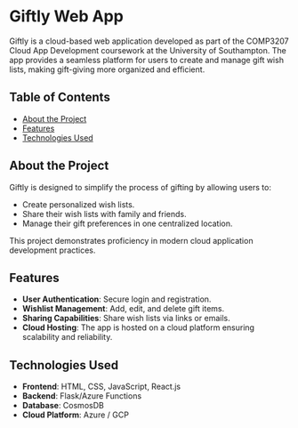# Giftly Web App

Giftly is a cloud-based web application developed as part of the COMP3207 Cloud App Development coursework at the University of Southampton. The app provides a seamless platform for users to create and manage gift wish lists, making gift-giving more organized and efficient.

## Table of Contents
- [About the Project](#about-the-project)
- [Features](#features)
- [Technologies Used](#technologies-used)

## About the Project
Giftly is designed to simplify the process of gifting by allowing users to:
- Create personalized wish lists.
- Share their wish lists with family and friends.
- Manage their gift preferences in one centralized location.

This project demonstrates proficiency in modern cloud application development practices.

## Features
- **User Authentication**: Secure login and registration.
- **Wishlist Management**: Add, edit, and delete gift items.
- **Sharing Capabilities**: Share wish lists via links or emails.
- **Cloud Hosting**: The app is hosted on a cloud platform ensuring scalability and reliability.

## Technologies Used
- **Frontend**: HTML, CSS, JavaScript, React.js
- **Backend**: Flask/Azure Functions
- **Database**: CosmosDB
- **Cloud Platform**: Azure / GCP 
